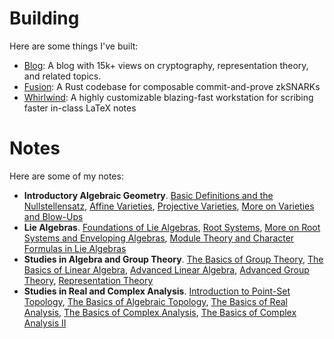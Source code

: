 # Building

Here are some things I've built:

- [Blog](https://pretzeledkoala.vercel.app/): A blog with 15k+ views on cryptography, representation theory, and related topics.
- [Fusion](https://github.com/pretzeledkoala/fusion): A Rust codebase for composable commit-and-prove zkSNARKs
- [Whirlwind](https://github.com/pretzeledkoala/whirlwind): A highly customizable blazing-fast workstation for scribing faster in-class LaTeX notes

# Notes
 Here are some of my notes:

- **Introductory Algebraic Geometry**. [Basic Definitions and the Nullstellensatz](https://pretzeledkoala.vercel.app/blog/math.ag/ag/1), [Affine Varieties](https://pretzeledkoala.vercel.app/blog/math.ag/ag/2), [Projective Varieties](https://pretzeledkoala.vercel.app/blog/math.ag/ag/3), [More on Varieties and Blow-Ups](https://pretzeledkoala.vercel.app/blog/math.ag/ag/4)
- **Lie Algebras**. [Foundations of Lie Algebras](https://pretzeledkoala.vercel.app/blog/math.rt/liealg/1), [Root Systems](https://pretzeledkoala.vercel.app/blog/math.rt/liealg/2), [More on Root Systems and Enveloping Algebras](https://pretzeledkoala.vercel.app/blog/math.rt/liealg/3), [Module Theory and Character Formulas in Lie Algebras](https://pretzeledkoala.vercel.app/blog/math.rt/liealg/4)
- **Studies in Algebra and Group Theory**. [The Basics of Group Theory](https://pretzeledkoala.vercel.app/blog/math.gm/alg/1), [The Basics of Linear Algebra](https://pretzeledkoala.vercel.app/blog/math.gm/alg/2), [Advanced Linear Algebra](https://pretzeledkoala.vercel.app/blog/math.gm/alg/3), [Advanced Group Theory](https://pretzeledkoala.vercel.app/blog/math.gm/alg/4), [Representation Theory](https://pretzeledkoala.vercel.app/blog/math.gm/alg/5)
- **Studies in Real and Complex Analysis**. [Introduction to Point-Set Topology](https://pretzeledkoala.vercel.app/blog/math.gm/anal/1), [The Basics of Algebraic Topology](https://pretzeledkoala.vercel.app/blog/math.gm/anal/2), [The Basics of Real Analysis](https://pretzeledkoala.vercel.app/blog/math.gm/anal/3), [The Basics of Complex Analysis](https://pretzeledkoala.vercel.app/blog/math.gm/anal/4), [The Basics of Complex Analysis II](https://pretzeledkoala.vercel.app/blog/math.gm/anal/5)
